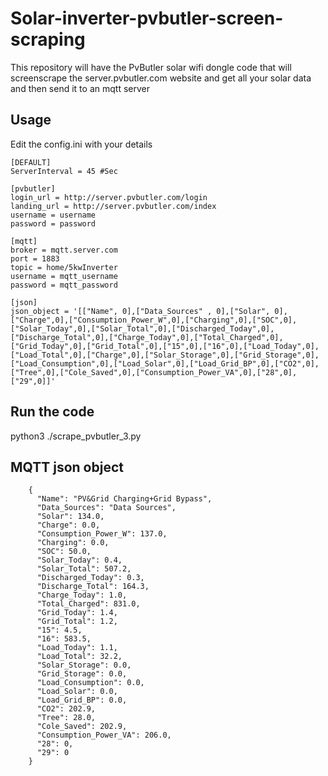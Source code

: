 # Solar-inverter-pvbutler-screen-scraping
This repository will have the PvButler solar wifi dongle code that will screenscrape the server.pvbutler.com website and get all your solar data and then send it to an mqtt server
## Usage
Edit the config.ini with your details

    [DEFAULT]
    ServerInterval = 45 #Sec
    
    [pvbutler]
    login_url = http://server.pvbutler.com/login
    landing_url = http://server.pvbutler.com/index
    username = username
    password = password
    
    [mqtt]
    broker = mqtt.server.com
    port = 1883
    topic = home/5kwInverter
    username = mqtt_username
    password = mqtt_password
    
    [json]
    json_object = '[["Name", 0],["Data_Sources" , 0],["Solar", 0],["Charge",0],["Consumption_Power_W",0],["Charging",0],["SOC",0],["Solar_Today",0],["Solar_Total",0],["Discharged_Today",0],["Discharge_Total",0],["Charge_Today",0],["Total_Charged",0],["Grid_Today",0],["Grid_Total",0],["15",0],["16",0],["Load_Today",0],["Load_Total",0],["Charge",0],["Solar_Storage",0],["Grid_Storage",0],["Load_Consumption",0],["Load_Solar",0],["Load_Grid_BP",0],["CO2",0],["Tree",0],["Cole_Saved",0],["Consumption_Power_VA",0],["28",0],["29",0]]'

## Run the code 
python3 ./scrape_pvbutler_3.py

## MQTT json object

        {
          "Name": "PV&Grid Charging+Grid Bypass",
          "Data_Sources": "Data Sources",
          "Solar": 134.0,
          "Charge": 0.0,
          "Consumption_Power_W": 137.0,
          "Charging": 0.0,
          "SOC": 50.0,
          "Solar_Today": 0.4,
          "Solar_Total": 507.2,
          "Discharged_Today": 0.3,
          "Discharge_Total": 164.3,
          "Charge_Today": 1.0,
          "Total_Charged": 831.0,
          "Grid_Today": 1.4,
          "Grid_Total": 1.2,
          "15": 4.5,
          "16": 583.5,
          "Load_Today": 1.1,
          "Load_Total": 32.2,
          "Solar_Storage": 0.0,
          "Grid_Storage": 0.0,
          "Load_Consumption": 0.0,
          "Load_Solar": 0.0,
          "Load_Grid_BP": 0.0,
          "CO2": 202.9,
          "Tree": 28.0,
          "Cole_Saved": 202.9,
          "Consumption_Power_VA": 206.0,
          "28": 0,
          "29": 0
        }

    
